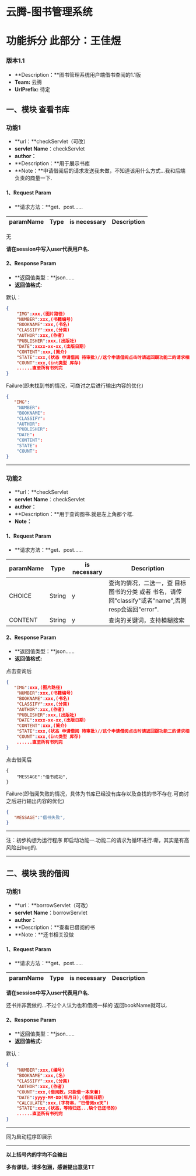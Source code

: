 # 云腾-图书管理系统

# 功能拆分 此部分：王佳煜

### 版本1.1

- **Description：**图书管理系统用户端借书查阅的1.1版
- **Team:**  云腾
- **UrlPrefix:** 待定

## 一、模块    查看书库

### 功能1

- **url：**checkServlet（可改）
- **servlet Name**：checkServlet
- **author：**
- **Description：**用于展示书库
- **Note：**申请借阅后的请求发送我未做，不知道该用什么方式...我和后端负责的商量一下.

#### 1、Request Param

- **请求方法：**get、post......

| paramName | Type | is necessary | Description |
| --------- | ---- | ------------ | ----------- |

无

**请在session中写入user代表用户名.**

#### 2、Response Param

- **返回值类型：**json......
- **返回值格式:**

默认：

```json
{
    "IMG":xxx,(图片路径)
	"NUMBER":xxx,(书籍编号)
	"BOOKNAME":xxx,(书名)
	"CLASSIFY":xxx,(分类)
	"AUTHOR":xxx,(作者)
	"PUBLISHER":xxx,(出版社)
	"DATE":xxxx-xx-xx,(出版日期)
	"CONTENT":xxx,(简介)
	"STATE":xxx,(状态 申请借阅 待审批)//这个申请借阅点击时请返回跟功能二的请求相同的格式，其中CHOICE为borrow，若我没有解释清楚请一定来找我
	"COUNT":xxx,(int类型 库存)
	......直至所有书列完
}
```

Failure(即未找到书的情况，可商讨之后进行输出内容的优化)

```json
{
   "IMG":
	"NUMBER":
	"BOOKNAME":
	"CLASSIFY":
	"AUTHOR":
	"PUBLISHER":
	"DATE":
	"CONTENT":
	"STATE":
	"COUNT":
}
```

---

### 功能2

- **url：**checkServlet
- **servlet Name**：checkServlet
- **author：**
- **Description：**用于查询图书.就是左上角那个框.
- **Note：**

#### 1、Request Param

- **请求方法：**get、post......

| paramName | Type   | is necessary | Description                                                  |
| --------- | ------ | ------------ | ------------------------------------------------------------ |
| CHOICE    | String | y            | 查询的情况，二选一，查 目标图书的分类 或者  书名，请传回"classify"或者"name",否则resp会返回"error". |
| CONTENT   | String | y            | 查询的关键词，支持模糊搜索                                   |

#### 2、Response Param

- **返回值类型：**json......
- **返回值格式:**

点击查询后

```json
{
   "IMG":xxx,(图片路径)
	"NUMBER":xxx,(书籍编号)
	"BOOKNAME":xxx,(书名)
	"CLASSIFY":xxx,(分类)
	"AUTHOR":xxx,(作者)
	"PUBLISHER":xxx,(出版社)
	"DATE":xxxx-xx-xx,(出版日期)
	"CONTENT":xxx,(简介)
	"STATE":xxx,(状态 申请借阅 待审批)//这个申请借阅点击时请返回跟功能二的请求相同的格式，其中CHOICE为borrow，若我没有解释清楚请一定来找我
	"COUNT":xxx,(int类型 库存)
	......直至所有书列完
}
```

点击借阅后

```
{
	"MESSAGE":"借书成功",
}
```

Failure(即借阅失败的情况，具体为书库已经没有库存以及查找的书不存在.可商讨之后进行输出内容的优化)

```json
{
   "MESSAGE":"借书失败",
}
```

---

注：初步构想为运行程序 即启动功能一.功能二的请求为循环进行.嘶，其实是有高风险出bug的.

---

## 二、模块    我的借阅

### 功能1

- **url：**borrowServlet（可改）
- **servlet Name**：borrowServlet
- **author：**
- **Description：**查看已借阅的书
- **Note：**还书相关没做

#### 1、Request Param

- **请求方法：**get、post......

| paramName | Type | is necessary | Description |
| --------- | ---- | ------------ | ----------- |

**请在session中写入user代表用户名.**

还书并非我做的...不过个人认为也和借阅一样的 返回bookName就可以.

#### 2、Response Param

- **返回值类型：**json......
- **返回值格式:**

默认：

```json
{
    "NUMBER":xxx,(编号)
	"BOOKNAME":xxx,(名)
    "CLASSIFY":xxx,(分类)
    "AUTHOR":xxx,(作者)
	"COUNT":xxx,(借阅数，只能借一本来着)
	"DATE":yyyy-MM-DD(年月日),(借阅日期)
    "CALCULATE":xxx,(字符串，“已借阅xx天”)
    "STATE":xxx,(状态，等待归还...缺个已还书的)
	......直至所有书列完
}
```

---

同为启动程序即展示

---

**以上括号内的字均不会输出**

**多有谬误，请多包涵，感谢提出意见TT**
